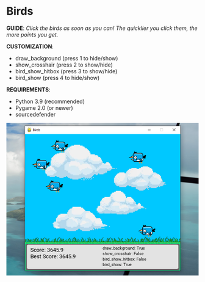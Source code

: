 # Birds

**GUIDE**:
_Click the birds as soon as you can! The quicklier you click them, the more points you get._

**CUSTOMIZATION**:
- draw_background   (press 1 to hide/show)
- show_crosshair    (press 2 to show/hide)
- bird_show_hitbox  (press 3 to show/hide)
- bird_show         (press 4 to hide/show)

**REQUIREMENTS**:
- Python 3.9        (recommended)
- Pygame 2.0        (or newer)
- sourcedefender

![Birds](lib/Miscellaneous/birds.png?raw=true)